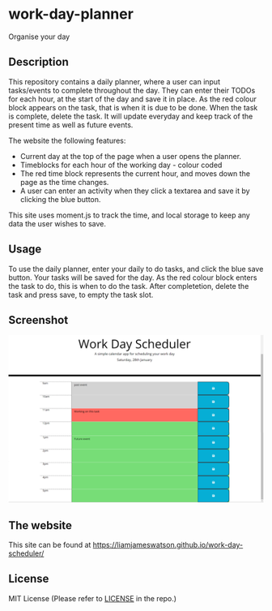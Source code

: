 # work-day-planner

Organise your day

## Description

This repository contains a daily planner, where a user can input tasks/events to complete throughout the day. They can enter their TODOs for each hour, at the start of the day and save it in place. As the red colour block appears on the task, that is when it is due to be done. When the task is complete, delete the task. It will update everyday and keep track of the present time as well as future events.  

The website the following features:

- Current day at the top of the page when a user opens the planner.
- Timeblocks for each hour of the working day - colour coded
- The red time block represents the current hour, and moves down the page as the time changes.
- A user can enter an activity when they click a textarea and save it by clicking the blue button.

This site uses moment.js to track the time, and local storage to keep any data the user wishes to save.

## Usage

To use the daily planner, enter your daily to do tasks, and click the blue save button. Your tasks will be saved for the day. As the red colour block enters the task to do, this is when to do the task. After completetion, delete the task and press save, to empty the task slot.

## Screenshot

![Screenshot](./assets/images/screenshot.png)

## The website

This site can be found at https://liamjameswatson.github.io/work-day-scheduler/

## License

MIT License (Please refer to [LICENSE](/LICENSE) in the repo.)
